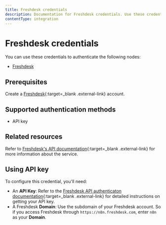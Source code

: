 ```yaml
---
title: Freshdesk credentials
description: Documentation for Freshdesk credentials. Use these credentials to authenticate Freshdesk in n8n, a workflow automation platform.
contentType: integration
---
```


# Freshdesk credentials

You can use these credentials to authenticate the following nodes:

- [Freshdesk](/integrations/builtin/app-nodes/n8n-nodes-base.freshdesk/)

## Prerequisites

Create a [Freshdesk](https://freshdesk.com/){:target=_blank .external-link} account.

## Supported authentication methods

- API key

## Related resources

Refer to [Freshdesk's API documentation](https://developers.freshdesk.com/api/){:target=_blank .external-link} for more information about the service.

## Using API key

To configure this credential, you'll need:

- An **API Key**: Refer to the [Freshdesk API authenticaton documentation](https://developers.freshdesk.com/api/#authentication){:target=_blank .external-link} for detailed instructions on getting your API key.
- A Freshdesk **Domain**: Use the subdomain of your Freshdesk account. So if you access Freshdesk through `https://n8n.freshdesk.com`, enter `n8n` as your **Domain**.

